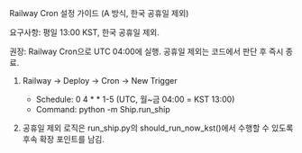 Railway Cron 설정 가이드 (A 방식, 한국 공휴일 제외)

요구사항: 평일 13:00 KST, 한국 공휴일 제외.

권장: Railway Cron으로 UTC 04:00에 실행. 공휴일 제외는 코드에서 판단 후 즉시 종료.

1) Railway → Deploy → Cron → New Trigger
   - Schedule: 0 4 * * 1-5 (UTC, 월~금 04:00 = KST 13:00)
   - Command: python -m Ship.run_ship

2) 공휴일 제외 로직은 run_ship.py의 should_run_now_kst()에서 수행할 수 있도록 후속 확장 포인트를 남김.


